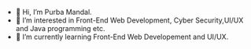 - 👋 Hi, I’m Purba Mandal.
- 👀 I’m interested in Front-End Web Development, Cyber Security,UI/UX and Java programming etc.
- 🌱 I’m currently learning Front-End Web Developement and UI/UX.

<!---
purba1698/purba1698 is a ✨ special ✨ repository because its `README.md` (this file) appears on your GitHub profile.
You can click the Preview link to take a look at your changes.
--->
